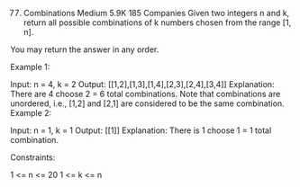 ﻿77. Combinations
    Medium
    5.9K
    185
    Companies
    Given two integers n and k, return all possible combinations of k numbers chosen from the range [1, n].

You may return the answer in any order.



Example 1:

Input: n = 4, k = 2
Output: [[1,2],[1,3],[1,4],[2,3],[2,4],[3,4]]
Explanation: There are 4 choose 2 = 6 total combinations.
Note that combinations are unordered, i.e., [1,2] and [2,1] are considered to be the same combination.
Example 2:

Input: n = 1, k = 1
Output: [[1]]
Explanation: There is 1 choose 1 = 1 total combination.


Constraints:

1 <= n <= 20
1 <= k <= n